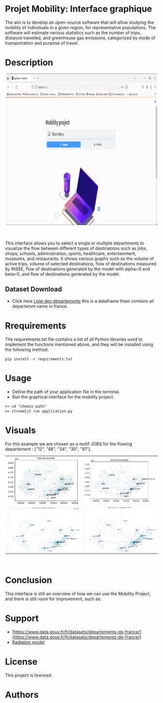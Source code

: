 # Projet Mobility: Interface graphique
The aim is to develop an open-source software that will allow studying the mobility of individuals in a given region, for representative populations. The software will estimate various statistics such as the number of trips, distance travelled, and greenhouse gas emissions, categorized by mode of transportation and purpose of travel.
# Description

<div style="text-align: center;">
  <img src="up1.gif" alt="GIF Image" width="500" height="500">
</div>

<br>
<br>

This interface allows you to select a single or multiple departments to visualize the flow between different types of destinations such as jobs, shops, schools, administration, sports, healthcare, entertainment, museums, and restaurants. It shows various graphs such as the volume of active trips, volume of selected destinations, flow of destinations measured by INSEE, flow of destinations generated by the model with alpha=0 and beta=0, and flow of destinations generated by the model.

## Dataset Download

* Click here [Liste des départements](https://www.data.gouv.fr/fr/datasets/departements-de-france/) this is a dataframe thast contains all departemnt name in france.



# Rrequirements
The requirements.txt file contains a list of all Python libraries used to implement the functions mentioned above, and they will be installed using the following method:
```
pip install -r requirements.txt
```
# Usage
* Define the path of your application file in the terminal.
* Run the graphical interface for the mobility project.
```
>> cd "chemin path"
>> streamlit run application.py
```
# Visuals
For this example we are chosen as a motif JOBS for the flowing departement : ["12", "48", "34", "30", "81"].
<table>
  <tr>
    <td><img src="actif.JPG"></td>
    <td><img src="emp.JPG"></td>
  </tr>
  <tr>
    <td><img src="insee.JPG"></td>
    <td><img src="fin.JPG"></td>
  </tr>
</table
<br>
<br>

# Conclusion
This interface is still an overview of how we can use the Mobility Project, and there is still room for improvement, such as: 

# Support
* [https://www.data.gouv.fr/fr/datasets/departements-de-france/](https://www.data.gouv.fr/fr/datasets/departements-de-france/)
* [Radiation model ](https://www.researchgate.net/publication/284712241_A_Generalized_Radiation_Model_for_Human_Mobility_Spatial_Scale_Searching_Direction_and_Trip_Constraint)


# License
This project is licensed.
# Authors
